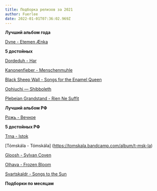 ```yaml
---
title: Подборка релизов за 2021
author: Fuerlee
date: 2022-01-01T07:36:02.969Z
---
```

**Лучший альбом года**

[Dvne - Etemen Ænka](https://songs-of-arrakis.bandcamp.com/album/etemen-nka)



**5  достойных**

[Dordeduh - Har](https://dordeduh.bandcamp.com/album/har)

[Kanonenfieber - Menschenmuhle](https://noisebringer-records.bandcamp.com/album/menschenm-hle)

[Black Sheep Wall - Songs for the Enamel Queen](https://silentpendulumrecords.bandcamp.com/album/songs-for-the-enamel-queen)

[Ophiuchi — Shibboleth](https://ophiuchi.bandcamp.com/album/shibboleth)

[Plebeian Grandstand - Rien Ne Suffit](https://plebeiangrandstand.bandcamp.com/album/rien-ne-suffit)



**Лучший альбом РФ**

[Рожь - Вечное](https://bandrye.bandcamp.com/album/--4)



**5 достойных РФ**

[Trna - Istok](https://trnaband.bandcamp.com/album/istok)

[Tómskála - Tómskála]
(https://tomskala.bandcamp.com/album/t-msk-la)

[Gloosh - Sylvan Coven](https://gloosh.bandcamp.com/album/sylvan-coven)

[Olhava - Frozen Bloom](https://olhava.bandcamp.com/album/frozen-bloom)

[Svartskaldr - Songs to the Sun](https://svartskaldr.bandcamp.com/album/songs-to-the-sun)



**Подборки по месяцам**

